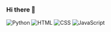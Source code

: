 ### Hi there 👋


<img alt="Python" src ="https://img.shields.io/badge/Python-3776AB?&style=for-the-badge&logo=Python&logoColor=White"/>

<img alt="HTML" src ="https://img.shields.io/badge/HTML5-E34F26.svg?&style=for-the-badge&logo=HTML5&logoColor=White"/>
<img alt="CSS" src ="https://img.shields.io/badge/CSS3-1572B6.svg?&style=for-the-badge&logo=CSS3&logoColor=White"/>
<img alt="JavaScript" src ="https://img.shields.io/badge/JavaScript-F7DF1E.svg?&style=for-the-badge&logo=JavaScript&logoColor=White"/>

<!--
**SweetySnail/SweetySnail** is a ✨ _special_ ✨ repository because its `README.md` (this file) appears on your GitHub profile.

Here are some ideas to get you started:

- 🔭 I’m currently working on ...
- 🌱 I’m currently learning ...
- 👯 I’m looking to collaborate on ...
- 🤔 I’m looking for help with ...
- 💬 Ask me about ...
- 📫 How to reach me: ...
- 😄 Pronouns: ...
- ⚡ Fun fact: ...
-->
